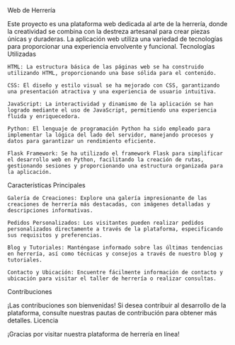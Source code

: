 Web de Herrería

Este proyecto es una plataforma web dedicada al arte de la herrería, donde la creatividad se combina con la destreza artesanal para crear piezas únicas y duraderas. La aplicación web utiliza una variedad de tecnologías para proporcionar una experiencia envolvente y funcional.
Tecnologías Utilizadas

    HTML: La estructura básica de las páginas web se ha construido utilizando HTML, proporcionando una base sólida para el contenido.

    CSS: El diseño y estilo visual se ha mejorado con CSS, garantizando una presentación atractiva y una experiencia de usuario intuitiva.

    JavaScript: La interactividad y dinamismo de la aplicación se han logrado mediante el uso de JavaScript, permitiendo una experiencia fluida y enriquecedora.

    Python: El lenguaje de programación Python ha sido empleado para implementar la lógica del lado del servidor, manejando procesos y datos para garantizar un rendimiento eficiente.

    Flask Framework: Se ha utilizado el framework Flask para simplificar el desarrollo web en Python, facilitando la creación de rutas, gestionando sesiones y proporcionando una estructura organizada para la aplicación.

Características Principales

    Galería de Creaciones: Explore una galería impresionante de las creaciones de herrería más destacadas, con imágenes detalladas y descripciones informativas.

    Pedidos Personalizados: Los visitantes pueden realizar pedidos personalizados directamente a través de la plataforma, especificando sus requisitos y preferencias.

    Blog y Tutoriales: Manténgase informado sobre las últimas tendencias en herrería, así como técnicas y consejos a través de nuestro blog y tutoriales.

    Contacto y Ubicación: Encuentre fácilmente información de contacto y ubicación para visitar el taller de herrería o realizar consultas.

Contribuciones

¡Las contribuciones son bienvenidas! Si desea contribuir al desarrollo de la plataforma, consulte nuestras pautas de contribución para obtener más detalles.
Licencia



¡Gracias por visitar nuestra plataforma de herrería en línea!
